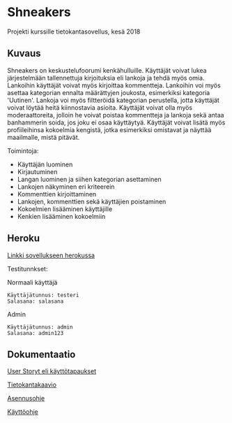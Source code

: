 # Shneakers

Projekti kurssille tietokantasovellus, kesä 2018

## Kuvaus

Shneakers on keskustelufoorumi kenkähulluille. Käyttäjät voivat lukea järjestelmään tallennettuja kirjoituksia eli lankoja ja tehdä myös omia. Lankoihin käyttäjät voivat myös kirjoittaa kommentteja. Lankoihin voi myös asettaa kategorian ennalta määrättyjen joukosta, esimerkiksi kategoria 'Uutinen'. Lankoja voi myös filtteröidä kategorian perustella, jotta käyttäjät voivat löytää heitä kiinnostavia asioita. Käyttäjät voivat olla myös moderaattoreita, jolloin he voivat poistaa kommentteja ja lankoja sekä antaa banhammerin soida, jos joku ei osaa käyttäytyä. Käyttäjät voivat lisätä myös profiileihinsa kokoelmia kengistä, jotka esimerkiksi omistavat ja näyttää maailmalle, mistä pitävät.

Toimintoja:
* Käyttäjän luominen
* Kirjautuminen
* Langan luominen ja siihen kategorian asettaminen 
* Lankojen näkyminen eri kriteerein
* Kommenttien kirjoittaminen
* Lankojen, kommenttien sekä käyttäjien poistaminen
* Kokoelmien lisääminen käyttäjille
* Kenkien lisääminen kokoelmiin

## Heroku

[Linkki sovellukseen herokussa](https://shneakers.herokuapp.com/)

Testitunnkset:

Normaali käyttäjä
```
Käyttäjätunnus: testeri
Salasana: salasana
```
Admin
```
Käyttäjätunnus: admin
Salasana: admin123
```

## Dokumentaatio


[User Storyt eli käyttötapaukset](https://github.com/OlliJ5/Shneakers/blob/master/documentation/userStories.md)

[Tietokantakaavio](https://github.com/OlliJ5/Shneakers/blob/master/documentation/Tietokantakaavio.png)

[Asennusohje](https://github.com/OlliJ5/Shneakers/blob/master/documentation/asennusohje.md)

[Käyttöohje](https://github.com/OlliJ5/Shneakers/blob/master/documentation/kayttoohje.md)
